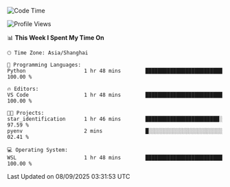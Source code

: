 <!--START_SECTION:waka-->
![Code Time](http://img.shields.io/badge/Code%20Time-3%2C098%20hrs%2018%20mins-blue)

![Profile Views](http://img.shields.io/badge/Profile%20Views-0-blue)

📊 **This Week I Spent My Time On** 

```text
🕑︎ Time Zone: Asia/Shanghai

💬 Programming Languages: 
Python                   1 hr 48 mins        █████████████████████████   100.00 % 

🔥 Editors: 
VS Code                  1 hr 48 mins        █████████████████████████   100.00 % 

🐱‍💻 Projects: 
star_identification      1 hr 46 mins        ████████████████████████░   97.59 % 
pyenv                    2 mins              █░░░░░░░░░░░░░░░░░░░░░░░░   02.41 % 

💻 Operating System: 
WSL                      1 hr 48 mins        █████████████████████████   100.00 % 
```


 Last Updated on 08/09/2025 03:31:53 UTC
<!--END_SECTION:waka-->